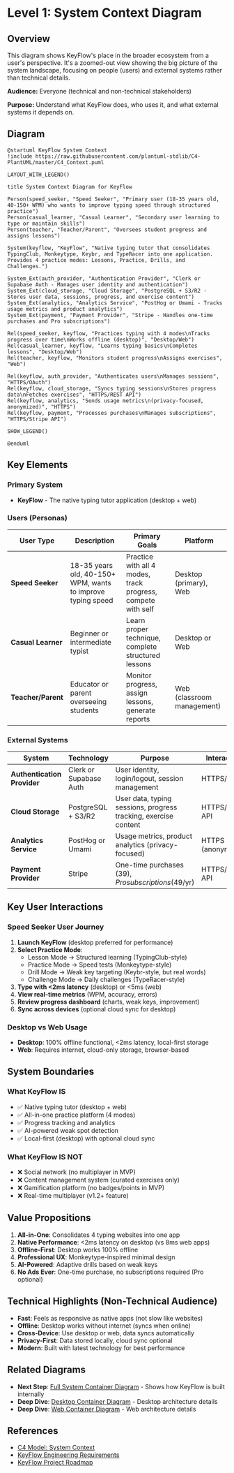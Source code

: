 # Level 1: System Context Diagram

## Overview

This diagram shows KeyFlow's place in the broader ecosystem from a user's perspective. It's a zoomed-out view showing the big picture of the system landscape, focusing on people (users) and external systems rather than technical details.

**Audience:** Everyone (technical and non-technical stakeholders)

**Purpose:** Understand what KeyFlow does, who uses it, and what external systems it depends on.

## Diagram

```plantuml
@startuml KeyFlow System Context
!include https://raw.githubusercontent.com/plantuml-stdlib/C4-PlantUML/master/C4_Context.puml

LAYOUT_WITH_LEGEND()

title System Context Diagram for KeyFlow

Person(speed_seeker, "Speed Seeker", "Primary user (18-35 years old, 40-150+ WPM) who wants to improve typing speed through structured practice")
Person(casual_learner, "Casual Learner", "Secondary user learning to type or maintain skills")
Person(teacher, "Teacher/Parent", "Oversees student progress and assigns lessons")

System(keyflow, "KeyFlow", "Native typing tutor that consolidates TypingClub, Monkeytype, Keybr, and TypeRacer into one application. Provides 4 practice modes: Lessons, Practice, Drills, and Challenges.")

System_Ext(auth_provider, "Authentication Provider", "Clerk or Supabase Auth - Manages user identity and authentication")
System_Ext(cloud_storage, "Cloud Storage", "PostgreSQL + S3/R2 - Stores user data, sessions, progress, and exercise content")
System_Ext(analytics, "Analytics Service", "PostHog or Umami - Tracks usage metrics and product analytics")
System_Ext(payment, "Payment Provider", "Stripe - Handles one-time purchases and Pro subscriptions")

Rel(speed_seeker, keyflow, "Practices typing with 4 modes\nTracks progress over time\nWorks offline (desktop)", "Desktop/Web")
Rel(casual_learner, keyflow, "Learns typing basics\nCompletes lessons", "Desktop/Web")
Rel(teacher, keyflow, "Monitors student progress\nAssigns exercises", "Web")

Rel(keyflow, auth_provider, "Authenticates users\nManages sessions", "HTTPS/OAuth")
Rel(keyflow, cloud_storage, "Syncs typing sessions\nStores progress data\nFetches exercises", "HTTPS/REST API")
Rel(keyflow, analytics, "Sends usage metrics\n(privacy-focused, anonymized)", "HTTPS")
Rel(keyflow, payment, "Processes purchases\nManages subscriptions", "HTTPS/Stripe API")

SHOW_LEGEND()

@enduml
```

## Key Elements

### Primary System
- **KeyFlow** - The native typing tutor application (desktop + web)

### Users (Personas)

| User Type | Description | Primary Goals | Platform |
|-----------|-------------|---------------|----------|
| **Speed Seeker** | 18-35 years old, 40-150+ WPM, wants to improve typing speed | Practice with all 4 modes, track progress, compete with self | Desktop (primary), Web |
| **Casual Learner** | Beginner or intermediate typist | Learn proper technique, complete structured lessons | Desktop or Web |
| **Teacher/Parent** | Educator or parent overseeing students | Monitor progress, assign lessons, generate reports | Web (classroom management) |

### External Systems

| System | Technology | Purpose | Interaction |
|--------|-----------|---------|-------------|
| **Authentication Provider** | Clerk or Supabase Auth | User identity, login/logout, session management | HTTPS/OAuth |
| **Cloud Storage** | PostgreSQL + S3/R2 | User data, typing sessions, progress tracking, exercise content | HTTPS/REST API |
| **Analytics Service** | PostHog or Umami | Usage metrics, product analytics (privacy-focused) | HTTPS (anonymized) |
| **Payment Provider** | Stripe | One-time purchases ($39), Pro subscriptions ($49/yr) | HTTPS/Stripe API |

## Key User Interactions

### Speed Seeker User Journey
1. **Launch KeyFlow** (desktop preferred for performance)
2. **Select Practice Mode**:
   - Lesson Mode → Structured learning (TypingClub-style)
   - Practice Mode → Speed tests (Monkeytype-style)
   - Drill Mode → Weak key targeting (Keybr-style, but real words)
   - Challenge Mode → Daily challenges (TypeRacer-style)
3. **Type with <2ms latency** (desktop) or <5ms (web)
4. **View real-time metrics** (WPM, accuracy, errors)
5. **Review progress dashboard** (charts, weak keys, improvement)
6. **Sync across devices** (optional cloud sync for desktop)

### Desktop vs Web Usage
- **Desktop**: 100% offline functional, <2ms latency, local-first storage
- **Web**: Requires internet, cloud-only storage, browser-based

## System Boundaries

### What KeyFlow IS
- ✅ Native typing tutor (desktop + web)
- ✅ All-in-one practice platform (4 modes)
- ✅ Progress tracking and analytics
- ✅ AI-powered weak spot detection
- ✅ Local-first (desktop) with optional cloud sync

### What KeyFlow IS NOT
- ❌ Social network (no multiplayer in MVP)
- ❌ Content management system (curated exercises only)
- ❌ Gamification platform (no badges/points in MVP)
- ❌ Real-time multiplayer (v1.2+ feature)

## Value Propositions

1. **All-in-One**: Consolidates 4 typing websites into one app
2. **Native Performance**: <2ms latency on desktop (vs 8ms web apps)
3. **Offline-First**: Desktop works 100% offline
4. **Professional UX**: Monkeytype-inspired minimal design
5. **AI-Powered**: Adaptive drills based on weak keys
6. **No Ads Ever**: One-time purchase, no subscriptions required (Pro optional)

## Technical Highlights (Non-Technical Audience)

- **Fast**: Feels as responsive as native apps (not slow like websites)
- **Offline**: Desktop works without internet (syncs when online)
- **Cross-Device**: Use desktop or web, data syncs automatically
- **Privacy-First**: Data stored locally, cloud sync optional
- **Modern**: Built with latest technology for best performance

## Related Diagrams

- **Next Step**: [Full System Container Diagram](./02-container-full-system.md) - Shows how KeyFlow is built internally
- **Deep Dive**: [Desktop Container Diagram](./03-container-desktop-focused.md) - Desktop architecture details
- **Deep Dive**: [Web Container Diagram](./04-container-web-focused.md) - Web architecture details

## References

- [C4 Model: System Context](https://c4model.com/diagrams/system-context)
- [KeyFlow Engineering Requirements](../ENGINEERING_REQUIREMENTS.md)
- [KeyFlow Project Roadmap](../PROJECT_ROADMAP.md)

